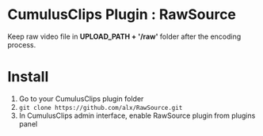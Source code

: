 CumulusClips Plugin : RawSource
===============================

Keep raw video file in **UPLOAD_PATH + '/raw'** folder after the encoding process.

# Install

1. Go to your CumulusClips plugin folder
2. ```git clone https://github.com/alx/RawSource.git```
3. In CumulusClips admin interface, enable RawSource plugin from plugins panel
